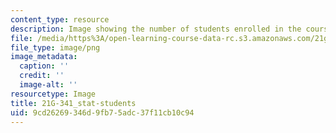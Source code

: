 ```yaml
---
content_type: resource
description: Image showing the number of students enrolled in the course.
file: /media/https%3A/open-learning-course-data-rc.s3.amazonaws.com/21g-341-contemporary-french-film-and-social-issues-spring-2014/9cd26269346d9fb75adc37f11cb10c94_21G-341_stat-students.png
file_type: image/png
image_metadata:
  caption: ''
  credit: ''
  image-alt: ''
resourcetype: Image
title: 21G-341_stat-students
uid: 9cd26269-346d-9fb7-5adc-37f11cb10c94
---
```

